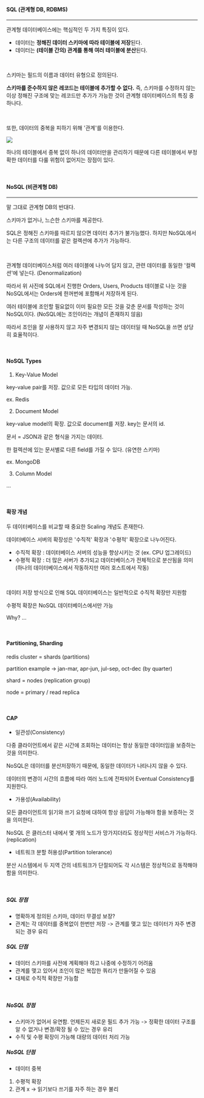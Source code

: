 #### SQL (관계형 DB, RDBMS)

---

관계형 데이터베이스에는 핵심적인 두 가지 특징이 있다.

- 데이터는 **정해진 데이터 스키마에 따라 테이블에 저장**된다.
- 데이터는 **(테이블 간의) 관계를 통해 여러 테이블에 분산**된다.

<br>

스키마는 필드의 이름과 데이터 유형으로 정의된다.

**스키마를 준수하지 않은 레코드는 테이블에 추가할 수 없다.** 즉, 스키마를 수정하지 않는 이상 정해진 구조에 맞는 레코드만 추가가 가능한 것이 관계형 데이터베이스의 특징 중 하나다.

<br>

또한, 데이터의 중복을 피하기 위해 '관계'를 이용한다.

<img src="https://t1.daumcdn.net/cfile/tistory/994D09355C937ECD2D">

하나의 테이블에서 중복 없이 하나의 데이터만을 관리하기 때문에 다른 테이블에서 부정확한 데이터를 다룰 위험이 없어지는 장점이 있다.

<br>

#### NoSQL (비관계형 DB)

---

말 그대로 관계형 DB의 반대다.

스키마가 없거나, 느슨한 스키마를 제공한다.

SQL은 정해진 스키마를 따르지 않으면 데이터 추가가 불가능했다. 하지만 NoSQL에서는 다른 구조의 데이터를 같은 컬렉션에 추가가 가능하다.

<br>

관계형 데이터베이스처럼 여러 테이블에 나누어 담지 않고, 관련 데이터를 동일한 '컬렉션'에 넣는다. (Denormalization)

따라서 위 사진에 SQL에서 진행한 Orders, Users, Products 테이블로 나눈 것을 NoSQL에서는 Orders에 한꺼번에 포함해서 저장하게 된다.

여러 테이블에 조인할 필요없이 이미 필요한 모든 것을 갖춘 문서를 작성하는 것이 NoSQL이다. (NoSQL에는 조인이라는 개념이 존재하지 않음)

따라서 조인을 잘 사용하지 않고 자주 변경되지 않는 데이터일 때 NoSQL을 쓰면 상당히 효율적이다.

<br>

#### NoSQL Types

1. Key-Value Model

key-value pair를 저장. 값으로 모든 타입의 데이터 가능.

ex. Redis

2. Document Model

key-value model의 확장. 값으로 document를 저장. key는 문서의 id.

문서 = JSON과 같은 형식을 가지는 데이터.

한 컬렉션에 있는 문서별로 다른 field를 가질 수 있다. (유연한 스키마)

ex. MongoDB

3. Column Model

...

<br>

#### 확장 개념

두 데이터베이스를 비교할 때 중요한 Scaling 개념도 존재한다.

데이터베이스 서버의 확장성은 '수직적' 확장과 '수평적' 확장으로 나누어진다.

- 수직적 확장 : 데이터베이스 서버의 성능을 향상시키는 것 (ex. CPU 업그레이드)
- 수평적 확장 : 더 많은 서버가 추가되고 데이터베이스가 전체적으로 분산됨을 의미 (하나의 데이터베이스에서 작동하지만 여러 호스트에서 작동)

<br>

데이터 저장 방식으로 인해 SQL 데이터베이스는 일반적으로 수직적 확장만 지원함

수평적 확장은 NoSQL 데이터베이스에서만 가능

Why? ...

<br>

#### Partitioning, Sharding

redis cluster = shards (partitions)

partition example → jan-mar, apr-jun, jul-sep, oct-dec (by quarter)

shard = nodes (replication group)

node = primary / read replica

<br>

#### CAP

- 일관성(Consistency)

다중 클라이언트에서 같은 시간에 조회하는 데이터는 항상 동일한 데이터임을 보증하는 것을 의미한다. 

NoSQL은 데이터를 분산저장하기 때문에, 동일한 데이터가 나타나지 않을 수 있다. 

데이터의 변경이 시간의 흐름에 따라 여러 노드에 전파되어 Eventual Consistency를 지원한다.

- 가용성(Availability)

모든 클라이언트의 읽기와 쓰기 요청에 대하여 항상 응답이 가능해야 함을 보증하는 것을 의미한다.

NoSQL 은 클러스터 내에서 몇 개의 노드가 망가지더라도 정상적인 서비스가 가능하다. (replication)

- 네트워크 분할 허용성(Partition tolerance)

분산 시스템에서 두 지역 간의 네트워크가 단절되어도 각 시스템은 정상적으로 동작해야 함을 의미한다.

<br>

##### SQL 장점

- 명확하게 정의된 스키마, 데이터 무결성 보장?
- 관계는 각 데이터를 중복없이 한번만 저장 -> 관계를 맺고 있는 데이터가 자주 변경되는 경우 유리

##### SQL 단점

- 데이터 스키마를 사전에 계획해야 하고 나중에 수정하기 어려움
- 관계를 맺고 있어서 조인이 많은 복잡한 쿼리가 만들어질 수 있음
- 대체로 수직적 확장만 가능함

<br>

##### NoSQL 장점

- 스키마가 없어서 유연함. 언제든지 새로운 필드 추가 가능 -> 정확한 데이터 구조를 알 수 없거나 변경/확장 될 수 있는 경우 유리
- 수직 및 수평 확장이 가능해 대량의 데이터 처리 가능

##### NoSQL 단점

- 데이터 중복
1. 수평적 확장
2. 관계 x
-> 읽기보다 쓰기를 자주 하는 경우 불리

<br>

